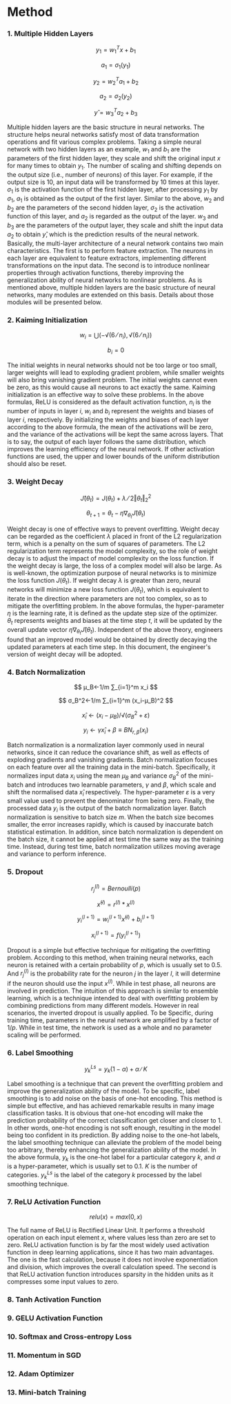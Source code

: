 
# Method

### 1. Multiple Hidden Layers

$$
y_1=w_1^T x+b_1
$$

$$
a_1=σ_1 (y_1)
$$

$$
y_2=w_2^T a_1+b_2
$$

$$
a_2=σ_2 (y_2)
$$

$$
y ̂=w_3^T a_2+b_3
$$

Multiple hidden layers are the basic structure in neural networks. 
The structure helps neural networks satisfy most of data transformation operations and fit various complex problems. 
Taking a simple neural network with two hidden layers as an example, $w_1$ and $b_1$ are the parameters of the first hidden layer, they scale and shift the original input $x$ for many times to obtain $y_1$. 
The number of scaling and shifting depends on the output size (i.e., number of neurons) of this layer. 
For example, if the output size is 10, an input data will be transformed by 10 times at this layer. 
$σ_1$ is the activation function of the first hidden layer, after processing $y_1$ by $σ_1$, $a_1$ is obtained as the output of the first layer. 
Similar to the above, $w_2$ and $b_2$ are the parameters of the second hidden layer, $σ_2$ is the activation function of this layer, and $a_2$ is regarded as the output of the layer. 
$w_3$ and $b_3$ are the parameters of the output layer, they scale and shift the input data $a_2$ to obtain $y ̂$, which is the prediction results of the neural network. 
Basically, the multi-layer architecture of a neural network contains two main characteristics. 
The first is to perform feature extraction. 
The neurons in each layer are equivalent to feature extractors, implementing different transformations on the input data. 
The second is to introduce nonlinear properties through activation functions, thereby improving the generalization ability of neural networks to nonlinear problems. 
As is mentioned above, multiple hidden layers are the basic structure of neural networks, many modules are extended on this basis. Details about those modules will be presented below.


### 2. Kaiming Initialization

$$
w_i=⋃(-√(6⁄n_i ),√(6⁄n_i ))
$$

$$
b_i=0
$$

The initial weights in neural networks should not be too large or too small, larger weights will lead to exploding gradient problem, while smaller weights will also bring vanishing gradient problem. 
The initial weights cannot even be zero, as this would cause all neurons to act exactly the same. 
Kaiming initialization is an effective way to solve these problems. 
In the above formulas, ReLU is considered as the default activation function, $n_i$ is the number of inputs in layer $i$, $w_i$ and $b_i$ represent the weights and biases of layer $i$, respectively. 
By initializing the weights and biases of each layer according to the above formula, the mean of the activations will be zero, and the variance of the activations will be kept the same across layers. 
That is to say, the output of each layer follows the same distribution, which improves the learning efficiency of the neural network. 
If other activation functions are used, the upper and lower bounds of the uniform distribution should also be reset.


### 3. Weight Decay

$$
J ̂(θ_t)=J(θ_t)+λ⁄2 ‖θ_t ‖_2^2
$$

$$
θ_{t+1}=θ_t-η∇_{θ_t} J ̂(θ_t)
$$

Weight decay is one of effective ways to prevent overfitting. 
Weight decay can be regarded as the coefficient $λ$ placed in front of the L2 regularization term, which is a penalty on the sum of squares of parameters. 
The L2 regularization term represents the model complexity, so the role of weight decay is to adjust the impact of model complexity on the loss function. 
If the weight decay is large, the loss of a complex model will also be large. 
As is well-known, the optimization purpose of neural networks is to minimize the loss function $J(θ_t)$. 
If weight decay $λ$ is greater than zero, neural networks will minimize a new loss function $J(θ_t)$, which is equivalent to iterate in the direction where parameters are not too complex, so as to mitigate the overfitting problem. 
In the above formulas, the hyper-parameter $η$ is the learning rate, it is defined as the update step size of the optimizer. 
$θ_t$ represents weights and biases at the time step $t$, it will be updated by the overall update vector $η∇_{θ_t} J ̂(θ_t)$. 
Independent of the above theory, engineers found that an improved model would be obtained by directly decaying the updated parameters at each time step. 
In this document, the engineer's version of weight decay will be adopted.


### 4. Batch Normalization

$$
μ_B←1/m ∑_{i=1}^m x_i
$$

$$
σ_B^2←1/m ∑_{i=1}^m (x_i-μ_B)^2
$$

$$
x ̂_i←(x_i-μ_B)/√(σ_B^2+ε)
$$

$$
y_i←γx ̂_i+β≡BN_{r,β} (x_i)
$$

Batch normalization is a normalization layer commonly used in neural networks, since it can reduce the covariance shift, as well as effects of exploding gradients and vanishing gradients. 
Batch normalization focuses on each feature over all the training data in the mini-batch. 
Specifically, it normalizes input data $x_i$ using the mean $μ_B$ and variance $σ_B^2$ of the mini-batch and introduces two learnable parameters, $γ$ and $β$, which scale and shift the normalised data $x ̂_i$ respectively. 
The hyper-parameter $ε$ is a very small value used to prevent the denominator from being zero. 
Finally, the processed data $y_i$ is the output of the batch normalization layer. 
Batch normalization is sensitive to batch size $m$. When the batch size becomes smaller, the error increases rapidly, which is caused by inaccurate batch statistical estimation. 
In addition, since batch normalization is dependent on the batch size, it cannot be applied at test time the same way as the training time. 
Instead, during test time, batch normalization utilizes moving average and variance to perform inference.


### 5. Dropout

$$
r_j^{(l)}=Bernoulli(p)
$$

$$
x ̂^{(l)}=r^{(l)}*x^{(l)}
$$

$$
y_i^{(l+1)}=w_i^{(l+1)}x ̂^{(l)}+b_i^{(l+1)}
$$

$$
x_i^{(l+1)}=f(y_i^{(l+1)})
$$

Dropout is a simple but effective technique for mitigating the overfitting problem.
According to this method, when training neural networks, each neuron is retained with a certain probability of $p$, which is usually set to 0.5. 
And $r_j^{(l)}$ is the probability rate for the neuron $j$ in the layer $l$, it will determine if the neuron should use the input $x^{(l)}$.
While in test phase, all neurons are involved in prediction. The intuition of this approach is similar to ensemble learning, which is a technique intended to deal with overfitting problem by combining predictions from many different models. 
However in real scenarios, the inverted dropout is usually applied. 
To be Specific, during training time, parameters in the neural network are amplified by a factor of $1/p$. While in test time, the network is used as a whole and no parameter scaling will be performed.


### 6. Label Smoothing

$$
y_k^{Ls}=y_{k} (1-α)+α∕K
$$

Label smoothing is a technique that can prevent the overfitting problem and improve the generalization ability of the model. 
To be specific, label smoothing is to add noise on the basis of one-hot encoding. 
This method is simple but effective, and has achieved remarkable results in many image classification tasks. 
It is obvious that one-hot encoding will make the prediction probability of the correct classification get closer and closer to 1. 
In other words, one-hot encoding is not soft enough, resulting in the model being too confident in its prediction. 
By adding noise to the one-hot labels, the label smoothing technique can alleviate the problem of the model being too arbitrary, thereby enhancing the generalization ability of the model. 
In the above formula, $y_k$ is the one-hot label for a particular category $k$, and $α$ is a hyper-parameter, which is usually set to 0.1. 
$K$ is the number of categories. 
$y_k^{Ls}$ is the label of the category $k$ processed by the label smoothing technique.


### 7. ReLU Activation Function

$$
relu(x)=max⁡(0,x)
$$

The full name of ReLU is Rectified Linear Unit. 
It performs a threshold operation on each input element $x$, where values less than zero are set to zero. 
ReLU activation function is by far the most widely used activation function in deep learning applications, since it has two main advantages. 
The one is the fast calculation, because it does not involve exponentiation and division, which improves the overall calculation speed. 
The second is that ReLU activation function introduces sparsity in the hidden units as it compresses some input values to zero.


### 8. Tanh Activation Function



### 9. GELU Activation Function



### 10. Softmax and Cross-entropy Loss




### 11. Momentum in SGD



### 12. Adam Optimizer




### 13. Mini-batch Training














